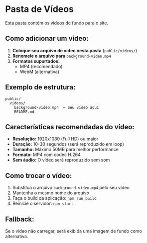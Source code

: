 # Pasta de Vídeos

Esta pasta contém os vídeos de fundo para o site.

## Como adicionar um vídeo:

1. **Coloque seu arquivo de vídeo nesta pasta** (`public/videos/`)
2. **Renomeie o arquivo para** `background-video.mp4`
3. **Formatos suportados:**
   - MP4 (recomendado)
   - WebM (alternativa)

## Exemplo de estrutura:
```
public/
  videos/
    background-video.mp4  ← Seu vídeo aqui
    README.md
```

## Características recomendadas do vídeo:
- **Resolução:** 1920x1080 (Full HD) ou maior
- **Duração:** 10-30 segundos (será reproduzido em loop)
- **Tamanho:** Máximo 50MB para melhor performance
- **Formato:** MP4 com codec H.264
- **Sem áudio:** O vídeo será reproduzido sem som

## Como trocar o vídeo:
1. Substitua o arquivo `background-video.mp4` pelo seu vídeo
2. Mantenha o mesmo nome do arquivo
3. Faça o build da aplicação: `npm run build`
4. Reinicie o servidor: `npm start`

## Fallback:
Se o vídeo não carregar, será exibida uma imagem de fundo como alternativa.

